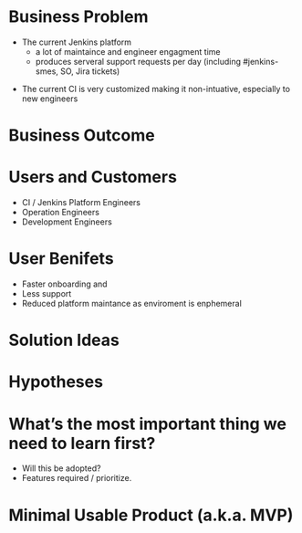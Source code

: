 # Business Problem
* The current Jenkins platform
	* a lot of maintaince and engineer engagment time
	* produces serveral support requests per day (including #jenkins-smes, SO, Jira tickets)
 - The current CI is very customized making it non-intuative, especially to new engineers
# Business Outcome
# Users and Customers

 - CI / Jenkins Platform Engineers
 - Operation Engineers
 - Development Engineers

# User Benifets

 - Faster onboarding and
 - Less support
 - Reduced platform maintance as enviroment is enphemeral
# Solution Ideas

# Hypotheses
# What’s the most important thing we need to learn first?
 - Will this be adopted?
 - Features required / prioritize.

# Minimal Usable Product (a.k.a. MVP)

<!--stackedit_data:
eyJoaXN0b3J5IjpbLTEyOTI2MjAzODAsLTE0NDI3Nzc2OTksLT
E1MjU3MjMwMTFdfQ==
-->